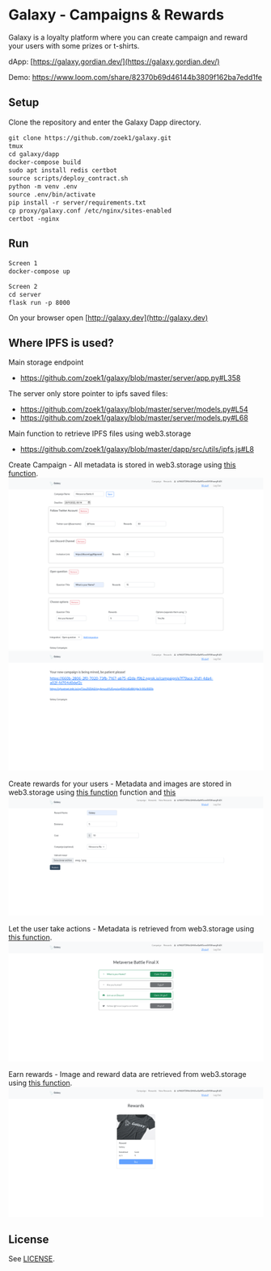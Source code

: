 # Galaxy - Campaigns & Rewards

Galaxy is a loyalty platform where you can create campaign and reward your users with some 
prizes or t-shirts.

dApp: [https://galaxy.gordian.dev/](https://galaxy.gordian.dev/) 

Demo: 
https://www.loom.com/share/82370b69d46144b3809f162ba7edd1fe

## Setup

Clone the repository and enter the Galaxy Dapp directory.

```
git clone https://github.com/zoek1/galaxy.git
tmux
cd galaxy/dapp
docker-compose build
sudo apt install redis certbot
source scripts/deploy_contract.sh
python -m venv .env
source .env/bin/activate
pip install -r server/requirements.txt
cp proxy/galaxy.conf /etc/nginx/sites-enabled
certbot -nginx
```

## Run

```
Screen 1
docker-compose up
```


```
Screen 2
cd server
flask run -p 8000
```

On your browser open [http://galaxy.dev](http://galaxy.dev)


## Where IPFS is used?
Main storage endpoint
- https://github.com/zoek1/galaxy/blob/master/server/app.py#L358

The server only store pointer to ipfs saved files:
- https://github.com/zoek1/galaxy/blob/master/server/models.py#L54
- https://github.com/zoek1/galaxy/blob/master/server/models.py#L68

Main function to retrieve IPFS files using web3.storage
- https://github.com/zoek1/galaxy/blob/master/dapp/src/utils/ipfs.js#L8


Create Campaign - All metadata is stored in web3.storage using [this function](https://github.com/zoek1/galaxy/blob/master/dapp/src/pages/NewCampaignPage.js#L177).
![](screenshots/new.png)
![](screenshots/created.png)

Create rewards for your users - Metadata and images are stored in web3.storage using [this function](https://github.com/zoek1/galaxy/blob/master/dapp/src/pages/RewardsNewPage.js#L77)  function and [this](https://github.com/zoek1/galaxy/blob/master/dapp/src/pages/RewardsNewPage.js#L62)
![](screenshots/new-reward.png)

Let the user take actions - Metadata is retrieved from web3.storage using [this function](https://github.com/zoek1/galaxy/blob/master/dapp/src/pages/ViewCampaignPage.js#L76).
![](screenshots/campaign.png)

Earn rewards - Image and reward data are retrieved from web3.storage  using [this function](https://github.com/zoek1/galaxy/blob/master/dapp/src/pages/RewardsPage.js#L21).
![](screenshots/rewards.png)


## License

See [LICENSE](LICENSE).
